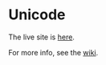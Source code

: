 # Unicode

The live site is [here](https://scotwatson.github.io/Unicode/).

For more info, see the [wiki](https://github.com/ScotWatson/Unicode/wiki).
